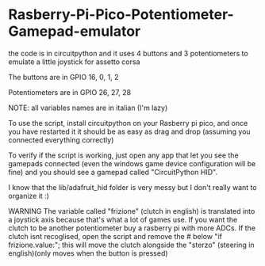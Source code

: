 # Rasberry-Pi-Pico-Potentiometer-Gamepad-emulator
the code is in circuitpython and it uses 4 buttons and 3 potentiometers to emulate a little joystick for assetto corsa 

The buttons are in GPIO 16, 0, 1, 2

Potentiometers are in GPIO 26, 27, 28

NOTE: all variables names are in italian (I'm lazy)

To use the script, install circuitpython on your Rasberry pi pico, and once you have restarted it it should be as easy as drag and drop (assuming you connected everything correctly)

To verify if the script is working, just open any app that let you see the gamepads connected (even the windows game device configuration will be fine) and you should see a gamepad called "CircuitPython HID".

I know that the lib/adafruit_hid folder is very messy but I don't really want to organize it :)


WARNING
The variable called "frizione" (clutch in english) is translated into a joystick axis because that's what a lot of games use.
If you want the clutch to be another potentiometer buy a rasberry pi with more ADCs.
If the clutch isnt recoglised, open the script and remove the # below "if frizione.value:"; this will move the clutch alongside the "sterzo" (steering in english)(only moves when the button is pressed)
